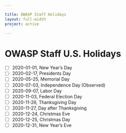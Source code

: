 ```yaml
---

title: OWASP Staff Holidays
layout: full-width
project: active

---
```


# OWASP Staff U.S. Holidays

- [ ] 2020-01-01, New Year’s Day
- [ ] 2020-02-17, Presidents Day
- [ ] 2020-05-25, Memorial Day
- [ ] 2020-07-03, Independence Day (Observed)
- [ ] 2020-09-07, Labor Day
- [ ] 2020-11-03, Federal Election Day
- [ ] 2020-11-26, Thanksgiving Day
- [ ] 2020-11-27, Day after Thanksgiving
- [ ] 2020-12-24, Christmas Eve
- [ ] 2020-12-25, Christmas Day
- [ ] 2020-12-31, New Year’s Eve
